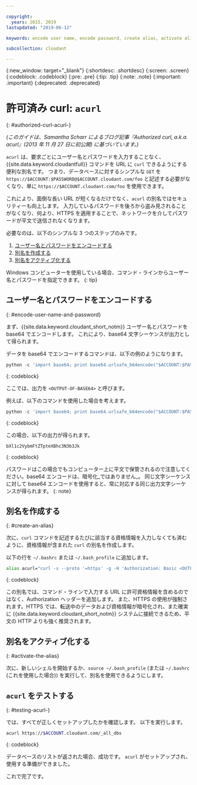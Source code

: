 ```yaml
---

copyright:
  years: 2015, 2019
lastupdated: "2019-06-12"

keywords: encode user name, encode password, create alias, activate alias, test acurl

subcollection: cloudant

---
```


{:new_window: target="_blank"}
{:shortdesc: .shortdesc}
{:screen: .screen}
{:codeblock: .codeblock}
{:pre: .pre}
{:tip: .tip}
{:note: .note}
{:important: .important}
{:deprecated: .deprecated}

<!-- Acrolinx: 2017-05-10 -->

# 許可済み curl: `acurl`
{: #authorized-curl-acurl-}

_(このガイドは、Samantha Scharr によるブログ記事『Authorized curl, a.k.a. acurl』(2013 年 11 月 27 日に初公開) に基づいています。)_

`acurl` は、要求ごとにユーザー名とパスワードを入力することなく、{{site.data.keyword.cloudantfull}} コマンドを URL に `curl` できるようにする便利な別名です。
つまり、データベースに対するシンプルな `GET` を `https://$ACCOUNT:$PASSWORD@$ACCOUNT.cloudant.com/foo` と記述する必要がなくなり、単に `https://$ACCOUNT.cloudant.com/foo` を使用できます。

これにより、面倒な長い URL が短くなるだけでなく、`acurl` の別名ではセキュリティーも向上します。
入力しているパスワードを後ろから盗み見されることがなくなり、何より、HTTPS を適用することで、ネットワークを介してパスワードが平文で送信されなくなります。

必要なのは、以下のシンプルな 3 つのステップのみです。

1.	[ユーザー名とパスワードをエンコードする](#encode-user-name-and-password)
2.	[別名を作成する](#create-an-alias)
3.	[別名をアクティブ化する](#activate-the-alias)

Windows コンピューターを使用している場合、コマンド・ラインからユーザー名とパスワードを指定できます。
{: tip}

## ユーザー名とパスワードをエンコードする
{: #encode-user-name-and-password}

まず、{{site.data.keyword.cloudant_short_notm}} ユーザー名とパスワードを base64 でエンコードします。
これにより、base64 文字シーケンスが出力として得られます。

データを base64 でエンコードするコマンドは、以下の例のようになります。

```python
python -c 'import base64; print base64.urlsafe_b64encode("$ACCOUNT:$PASSWORD")'
```
{: codeblock}

ここでは、出力を `<OUTPUT-OF-BASE64>` と呼びます。

例えば、以下のコマンドを使用した場合を考えます。

```python
python -c 'import base64; print base64.urlsafe_b64encode("$ACCOUNT:$PASSWORD")'
```
{: codeblock}

この場合、以下の出力が得られます。

```
bXl1c2VybmFtZTpteXBhc3N3b3Jk
```
{: codeblock}

パスワードはこの場合でもコンピューター上に平文で保管されるので注意してください。base64 エンコードは、暗号化_ではありません_。 同じ文字シーケンスに対して base64 エンコードを使用すると、常に対応する同じ出力文字シーケンスが得られます。
{: note}

## 別名を作成する
{: #create-an-alias}

次に、`curl` コマンドを記述するたびに該当する資格情報を入力しなくても済むように、資格情報が含まれた `curl` の別名を作成します。

以下の行を `~/.bashrc` または `~/.bash_profile` に追加します。

```sh
alias acurl="curl -s --proto '=https' -g -H 'Authorization: Basic <OUTPUT-OF-BASE64>'"
```
{: codeblock}

この別名では、コマンド・ラインで入力する URL に許可資格情報を含めるのではなく、Authorization ヘッダーを追加します。
また、HTTPS の使用が強制されます。HTTPS では、転送中のデータおよび資格情報が暗号化され、また確実に {{site.data.keyword.cloudant_short_notm}} システムに接続できるため、平文の HTTP よりも強く推奨されます。

## 別名をアクティブ化する
{: #activate-the-alias}

次に、新しいシェルを開始するか、`source ~/.bash_profile` (または `~/.bashrc` (これを使用した場合)) を実行して、別名を使用できるようにします。

## `acurl` をテストする
{: #testing-acurl-}

では、すべてが正しくセットアップしたかを確認します。
以下を実行します。

```sh
acurl https://$ACCOUNT.cloudant.com/_all_dbs
```
{: codeblock}

データベースのリストが返された場合、成功です。
`acurl` がセットアップされ、使用する準備ができました。

これで完了です。
